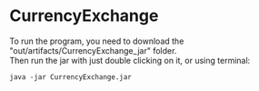 # CurrencyExchange

To run the program, you need to download the "out/artifacts/CurrencyExchange_jar" folder.<br />
Then run the jar with just double clicking on it, or using terminal:
```
java -jar CurrencyExchange.jar
```
